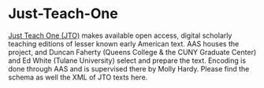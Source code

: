 # Just-Teach-One
[Just Teach One (JTO)](http://jto.common-place.org/) makes available open access, digital scholarly teaching editions of lesser known early American text. AAS houses the project, and Duncan Faherty (Queens College & the CUNY Graduate Center) and Ed White (Tulane University) select and prepare the text. Encoding is done through AAS and is supervised there by Molly Hardy. Please find the schema as well the XML of JTO texts here.
